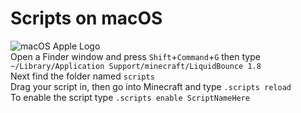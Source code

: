 # Scripts on macOS
![macOS Apple Logo](https://www.rbcafe.com/wp-content/uploads/apple_256.png)<br />
Open a Finder window and press `Shift`+`Command`+`G` then type `~/Library/Application Support/minecraft/LiquidBounce 1.8`<br />
Next find the folder named `scripts`<br />
Drag your script in, then go into Minecraft and type `.scripts reload`<br />
To enable the script type `.scripts enable ScriptNameHere`<br /><br />
